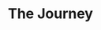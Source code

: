 ---
path: "/javier"
name: "javier"
title: "The Journey"
story: "Javier de los Santos’ love for the guitar has taken him across the globe, yet the journey hasn’t been an easy one.  Only through years of tireless practice and dedication has he been invited to perform classical guitar from Maine to Texas, Granada to Rio de Janiero, and in Spain, Mexico and throughout Colorado.
According to Javier, “somehow, my spirit gets fulfilled through the sounds of the guitar,” and he shares this gift as an instructor at Colorado Mesa University, the Aspen Music Festival, local school guitar programs and as President & Artistic Director of the Western Colorado Classical Guitar Society. 
Javier calls Grand Junction home after years studying with maestros from the Académica de Música in Zacatecas, México to the University of Denver’s Lamont School of Music.  Here, he founded and performs with Mariachi San Jose sharing traditional music and continuing to build upon the rich musical heritage of the Western Slope. 
His first professor once told him, “Whatever you play, Javier, play it with your heart.” Whether making music with his family, teaching a master class or performing with his local Mariachi band, those words have never left Javier’s heart or hands."
videoSourceURL: ""
videoImage: ../images/javier-video-image.png
backgroundImage: ../images/javier-story-bg.png
---
